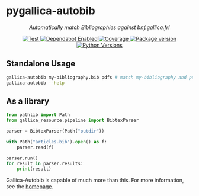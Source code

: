# pygallica-autobib

<p align="center">
    <em>Automatically match Bibliographies against bnf.gallica.fr!</em>
</p>

<p align="center">
<a href="https://github.com/2e0byo/pygallica-autobib/actions?query=workflow%3ATest" target="_blank">
    <img src="https://github.com/2e0byo/pygallica-autobib/workflows/Test/badge.svg" alt="Test">
</a>
<a href="https://github.com/2e0byo/pygallica-autobib/actions?query=workflow%3APublish" target="_blank">
    <img src="https://github.com/2e0byo/pygalln=dependabot" alt="Dependabot Enabled">
</a>
<a href="https://codecov.io/gh/2e0byo/pygallica-autobib" target="_blank">
    <img src="https://img.shields.io/codecov/c/github/2e0byo/pygallica-autobib?color=%2334D058" alt="Coverage">
</a>
<a href="https://pypi.org/project/gallica-autobib" target="_blank">
    <img src="https://img.shields.io/pypi/v/gallica-autobib?color=%2334D058&label=pypi%20package" alt="Package version">
</a>
<a href="https://pypi.org/project/gallica-autobib/" target="_blank">
    <img src="https://img.shields.io/pypi/pyversions/gallica-autobib.svg" alt="Python Versions">
</a>
</p>


## Standalone Usage

```bash
gallica-autobib my-bibliography.bib pdfs # match my-bibliography and put files in ./pdfs
gallica-autobib --help
```

## As a library
```python
from pathlib import Path
from gallica_resource.pipeline import BibtexParser

parser = BibtexParser(Path("outdir"))

with Path("articles.bib").open() as f:
    parser.read(f)

parser.run()
for result in parser.results:
    print(result)
```

Gallica-Autobib is capable of much more than this. For more information, see the
[homepage](2e0byo.github.io/pygallica-autobib).

